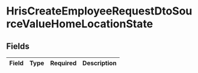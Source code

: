 # HrisCreateEmployeeRequestDtoSourceValueHomeLocationState


## Fields

| Field       | Type        | Required    | Description |
| ----------- | ----------- | ----------- | ----------- |